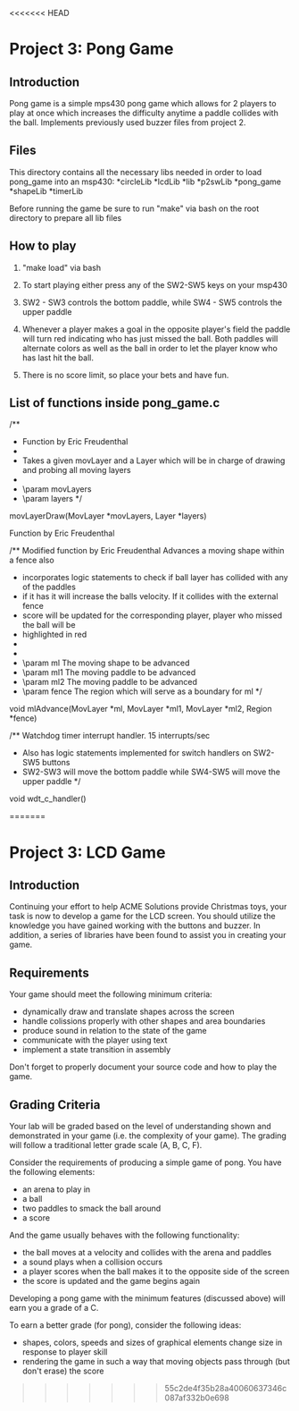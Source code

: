 <<<<<<< HEAD
# Project 3: Pong Game
## Introduction
Pong game is a simple mps430 pong game which allows for 2 players to play at once which increases the difficulty anytime a paddle collides with the ball. Implements previously used buzzer files from project 2.

## Files
This directory contains all the necessary libs needed in order to load pong_game into an msp430:
*circleLib
*lcdLib
*lib
*p2swLib
*pong_game
*shapeLib
*timerLib

Before running the game be sure to run "make" via bash on the root directory to prepare all lib files

## How to play

1. "make load" via bash

2. To start playing either press any of the SW2-SW5 keys on your msp430

3. SW2 - SW3 controls the bottom paddle, while SW4 - SW5 controls the upper paddle

4. Whenever a player makes a goal in the opposite player's field the paddle will turn red indicating who has just      	  missed the ball. Both paddles will alternate colors as well as the ball in order to let the player know who has
   last hit the ball.

5. There is no score limit, so place your bets and have fun.

## List of functions inside pong_game.c

/** 
 *  Function by Eric Freudenthal
 *  
 *  Takes a given movLayer and a Layer which will be in charge of drawing and probing all moving layers
 * 
 *  \param movLayers 
 *  \param layers
 */

movLayerDraw(MovLayer *movLayers, Layer *layers)

Function by Eric Freudenthal

/** Modified function by Eric Freudenthal Advances a moving shape within a fence also
 * incorporates logic statements to check if ball layer has collided with any of the paddles
 * if it has it will increase the balls velocity. If it collides with the external fence
 * score will be updated for the corresponding player, player who missed the ball will be
 * highlighted in red
 *  
 * 
 *  \param ml The moving shape to be advanced 
 *  \param ml1 The moving paddle to be advanced
 *  \param ml2 The moving paddle to be advanced
 *  \param fence The region which will serve as a boundary for ml
 */

void mlAdvance(MovLayer *ml, MovLayer *ml1, MovLayer *ml2, Region *fence)

/** Watchdog timer interrupt handler. 15 interrupts/sec 
 *  Also has logic statements implemented for switch handlers on SW2-SW5 buttons
 *  SW2-SW3 will move the bottom paddle while SW4-SW5 will move the upper paddle
 */

void wdt_c_handler()

=======
# Project 3: LCD Game
## Introduction
Continuing your effort to help ACME Solutions provide Christmas toys, your task is now to develop a game for the LCD screen.  You should utilize the knowledge you have gained working with the buttons and buzzer.  In addition, a series of libraries have been found to assist you in creating your game.

## Requirements
Your game should meet the following minimum criteria:

- dynamically draw and translate shapes across the screen
- handle colissions properly with other shapes and area boundaries
- produce sound in relation to the state of the game
- communicate with the player using text
- implement a state transition in assembly

Don't forget to properly document your source code and how to play the game.

## Grading Criteria
Your lab will be graded based on the level of understanding shown and demonstrated in your game (i.e. the complexity of your game).  The grading will follow a traditional letter grade scale (A, B, C, F).

Consider the requirements of producing a simple game of pong.  You have the following elements:

- an arena to play in
- a ball
- two paddles to smack the ball around
- a score 

And the game usually behaves with the following functionality:

- the ball moves at a velocity and collides with the arena and paddles
- a sound plays when a collision occurs
- a player scores when the ball makes it to the opposite side of the screen
- the score is updated and the game begins again

Developing a pong game with the minimum features (discussed above) will earn you a grade of a C.  

To earn a better grade (for pong), consider the following ideas:

- shapes, colors, speeds and sizes of graphical elements change size in response to player skill
- rendering the game in such a way that moving objects pass through (but don't erase) the score
>>>>>>> 55c2de4f35b28a40060637346c087af332b0e698
